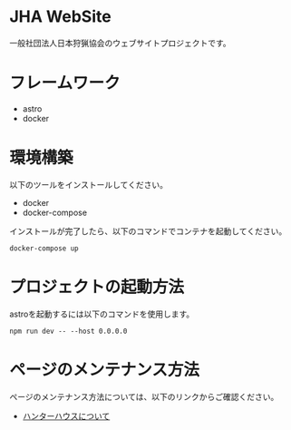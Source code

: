 # JHA WebSite
一般社団法人日本狩猟協会のウェブサイトプロジェクトです。

# フレームワーク
- astro
- docker

# 環境構築
以下のツールをインストールしてください。
- docker
- docker-compose

インストールが完了したら、以下のコマンドでコンテナを起動してください。

`docker-compose up`

# プロジェクトの起動方法
astroを起動するには以下のコマンドを使用します。

`npm run dev -- --host 0.0.0.0`

# ページのメンテナンス方法
ページのメンテナンス方法については、以下のリンクからご確認ください。
- [ハンターハウスについて](app/src/content/house/README.md)